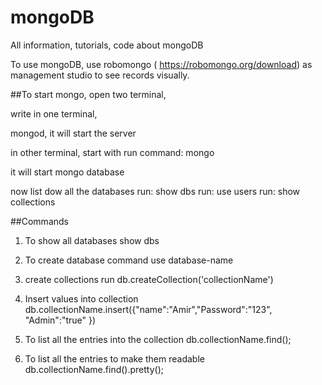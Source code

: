 # mongoDB
All information, tutorials, code about mongoDB

To use mongoDB, use robomongo ( https://robomongo.org/download) as management studio to see records visually.

##To start mongo, open two terminal, 

write in one terminal, 

mongod, it will start the server

in other terminal, start with 
run command: mongo

it will start mongo database

now list dow all the databases
run: show dbs
run: use users
run: show collections

##Commands

1. To show all databases
show dbs

2. To create database command
use database-name

3. create collections run
db.createCollection('collectionName')

4. Insert values into collection
db.collectionName.insert({"name":"Amir","Password":"123", "Admin":"true" })

5. To list all the entries into the collection
db.collectionName.find();

6. To list all the entries to make them readable
db.collectionName.find().pretty();
